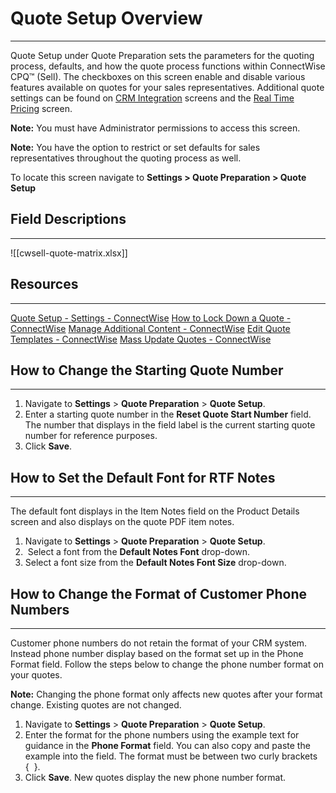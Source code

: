 # Quote Setup Overview
---
Quote Setup under Quote Preparation sets the parameters for the quoting process, defaults, and how the quote process functions within ConnectWise CPQ™ (Sell). The checkboxes on this screen enable and disable various features available on quotes for your sales representatives. Additional quote settings can be found on [CRM Integration](https://docs.connectwise.com/ConnectWise_Sell/800/030 "CRM Integration") screens and the [Real Time Pricing](https://docs.connectwise.com/ConnectWise_Sell/800/060/010 "Real Time Pricing") screen. 

**Note:** You must have Administrator permissions to access this screen. 

**Note:** You have the option to restrict or set defaults for sales representatives throughout the quoting process as well. 

To locate this screen navigate to **Settings > Quote Preparation > Quote Setup**
## Field Descriptions
---
![[cwsell-quote-matrix.xlsx]]
## Resources
---
[Quote Setup - Settings - ConnectWise](https://docs.connectwise.com/ConnectWise_Sell/800/050/010)
[How to Lock Down a Quote - ConnectWise](https://docs.connectwise.com/ConnectWise_Sell/800/050/010/010)
[Manage Additional Content - ConnectWise](https://docs.connectwise.com/ConnectWise_Sell/800/050/020)
[Edit Quote Templates - ConnectWise](https://docs.connectwise.com/ConnectWise_Sell/800/050/050)
[Mass Update Quotes - ConnectWise](https://docs.connectwise.com/ConnectWise_Sell/800/050/060)
## How to Change the Starting Quote Number
---
1. Navigate to **Settings** > **Quote Preparation** > **Quote Setup**. 
2. Enter a starting quote number in the **Reset Quote Start Number** field. The number that displays in the field label is the current starting quote number for reference purposes.  
3. Click **Save**.
## How to Set the Default Font for RTF Notes
---
The default font displays in the Item Notes field on the Product Details screen and also displays on the quote PDF item notes.

1. Navigate to **Settings** > **Quote Preparation** > **Quote Setup**. 
2.  Select a font from the **Default Notes Font** drop-down.   
3. Select a font size from the **Default Notes Font Size** drop-down.
## How to Change the Format of Customer Phone Numbers
---
Customer phone numbers do not retain the format of your CRM system. Instead phone number display based on the format set up in the Phone Format field. Follow the steps below to change the phone number format on your quotes. 

**Note:** Changing the phone format only affects new quotes after your format change. Existing quotes are not changed. 

1. Navigate to **Settings** > **Quote Preparation** > **Quote Setup**. 
2. Enter the format for the phone numbers using the example text for guidance in the **Phone Format** field. You can also copy and paste the example into the field. The format must be between two curly brackets {  }.
3. Click **Save**. New quotes display the new phone number format.